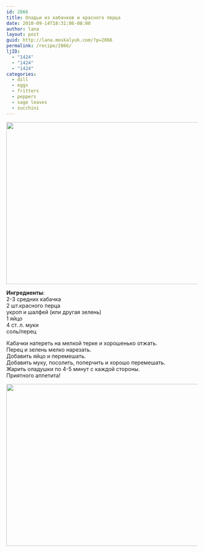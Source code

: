 ```yaml
---
id: 2866
title: Оладьи из кабачков и красного перца
date: 2010-09-14T18:31:06-08:00
author: lana
layout: post
guid: http://lana.moskalyuk.com/?p=2866
permalink: /recipe/2866/
ljID:
  - "1424"
  - "1424"
  - "1424"
categories:
  - dill
  - eggs
  - fritters
  - peppers
  - sage leaves
  - zucchini
---
```

<img loading="lazy" class="alignnone" title="Zucchini fritters" src="http://farm5.static.flickr.com/4128/4991899600_0874653e67_z.jpg" alt="" width="640" height="427" />

**Ингредиенты**:  
2-3 средних кабачка  
2 шт.красного перца  
укроп и шалфей (или другая зелень)  
1 яйцо  
4 ст. л. муки  
соль/перец

Кабачки натереть на мелкой терке и хорошенько отжать.  
Перец и зелень мелко нарезать.  
Добавить яйцо и перемешать.  
Добавить муку, посолить, поперчить и хорошо перемешать.  
Жарить оладушки по 4-5 минут с каждой стороны.  
Приятного аппетита!

<img loading="lazy" class="alignnone" title="Zucchini fritters" src="http://farm5.static.flickr.com/4104/4991297989_cd00dbc141_z.jpg" alt="" width="640" height="427" />